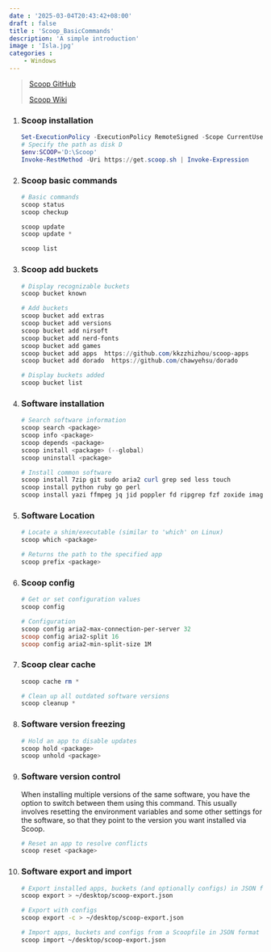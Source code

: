 ```yaml
---
date : '2025-03-04T20:43:42+08:00'
draft : false
title : 'Scoop_BasicCommands'
description: 'A simple introduction'
image : 'Isla.jpg'
categories : 
    - Windows
---
```

> [Scoop GitHub](https://github.com/ScoopInstaller/Scoop)
>
> [Scoop Wiki](https://github.com/ScoopInstaller/Scoop/wiki )

1. ### Scoop installation

   ```powershell
   Set-ExecutionPolicy -ExecutionPolicy RemoteSigned -Scope CurrentUser
   # Specify the path as disk D
   $env:SCOOP='D:\Scoop'
   Invoke-RestMethod -Uri https://get.scoop.sh | Invoke-Expression
   ```

2. ### Scoop basic commands

   ```powershell
   # Basic commands
   scoop status
   scoop checkup
   
   scoop update
   scoop update *
   
   scoop list
   ```

3. ### Scoop add buckets

   ```powershell
   # Display recognizable buckets 
   scoop bucket known
   
   # Add buckets
   scoop bucket add extras
   scoop bucket add versions
   scoop bucket add nirsoft
   scoop bucket add nerd-fonts
   scoop bucket add games
   scoop bucket add apps  https://github.com/kkzzhizhou/scoop-apps
   scoop bucket add dorado  https://github.com/chawyehsu/dorado  
   
   # Display buckets added
   scoop bucket list
   ```

4. ### Software installation

   ```powershell
   # Search software information
   scoop search <package>
   scoop info <package>
   scoop depends <package>
   scoop install <package> (--global)
   scoop uninstall <package>
   
   # Install common software
   scoop install 7zip git sudo aria2 curl grep sed less touch 
   scoop install python ruby go perl
   scoop install yazi ffmpeg jq jid poppler fd ripgrep fzf zoxide imagemagick ghostscript
   ```

5. ### Software Location

   ```bash
   # Locate a shim/executable (similar to 'which' on Linux)
   scoop which <package>
   
   # Returns the path to the specified app
   scoop prefix <package>
   ```

6. ### Scoop config

   ```powershell
   # Get or set configuration values
   scoop config
   
   # Configuration
   scoop config aria2-max-connection-per-server 32
   scoop config aria2-split 16
   scoop config aria2-min-split-size 1M
   ```

7. ### Scoop clear cache

   ```powershell
   scoop cache rm *
   
   # Clean up all outdated software versions
   scoop cleanup *
   ```

8. ### Software version freezing

   ```powershell
   # Hold an app to disable updates
   scoop hold <package>
   scoop unhold <package>
   ```

9. ### Software version control

   When installing multiple versions of the same software, you have the option to switch between them using this command. This usually involves resetting the environment variables and some other settings for the software, so that they point to the version you want installed via Scoop.

   ```powershell
   # Reset an app to resolve conflicts
   scoop reset <package>
   ```

10. ### Software export and import  

    ```bash
    # Export installed apps, buckets (and optionally configs) in JSON format
    scoop export > ~/desktop/scoop-export.json
    
    # Export with configs
    scoop export -c > ~/desktop/scoop-export.json
    
    # Import apps, buckets and configs from a Scoopfile in JSON format
    scoop import ~/desktop/scoop-export.json
    ```
